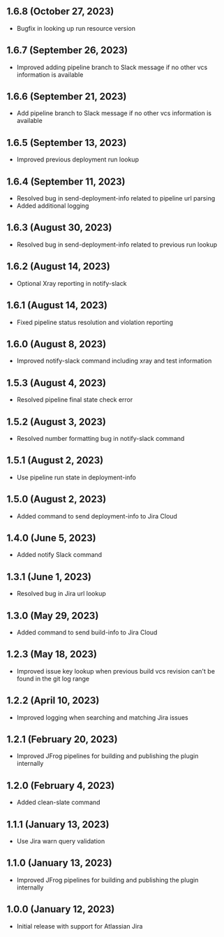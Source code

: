## 1.6.8 (October 27, 2023)
- Bugfix in looking up run resource version

## 1.6.7 (September 26, 2023)
- Improved adding pipeline branch to Slack message if no other vcs information is available

## 1.6.6 (September 21, 2023)
- Add pipeline branch to Slack message if no other vcs information is available

## 1.6.5 (September 13, 2023)
- Improved previous deployment run lookup

## 1.6.4 (September 11, 2023)
- Resolved bug in send-deployment-info related to pipeline url parsing
- Added additional logging

## 1.6.3 (August 30, 2023)
- Resolved bug in send-deployment-info related to previous run lookup

## 1.6.2 (August 14, 2023)
- Optional Xray reporting in notify-slack

## 1.6.1 (August 14, 2023)
- Fixed pipeline status resolution and violation reporting

## 1.6.0 (August 8, 2023)
- Improved notify-slack command including xray and test information 

## 1.5.3 (August 4, 2023)
- Resolved pipeline final state check error

## 1.5.2 (August 3, 2023)
- Resolved number formatting bug in notify-slack command

## 1.5.1 (August 2, 2023)
- Use pipeline run state in deployment-info

## 1.5.0 (August 2, 2023)
- Added command to send deployment-info to Jira Cloud

## 1.4.0 (June 5, 2023)
- Added notify Slack command

## 1.3.1 (June 1, 2023)
- Resolved bug in Jira url lookup

## 1.3.0 (May 29, 2023)
- Added command to send build-info to Jira Cloud

## 1.2.3 (May 18, 2023)
- Improved issue key lookup when previous build vcs revision can't be found in the git log range

## 1.2.2 (April 10, 2023)
- Improved logging when searching and matching Jira issues

## 1.2.1 (February 20, 2023)
- Improved JFrog pipelines for building and publishing the plugin internally

## 1.2.0 (February 4, 2023)
- Added clean-slate command

## 1.1.1 (January 13, 2023)
- Use Jira warn query validation

## 1.1.0 (January 13, 2023)
- Improved JFrog pipelines for building and publishing the plugin internally

## 1.0.0 (January 12, 2023)
- Initial release with support for Atlassian Jira
